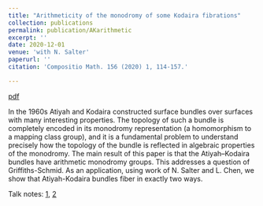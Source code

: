 ```yaml
---
title: "Arithmeticity of the monodromy of some Kodaira fibrations"
collection: publications
permalink: publication/AKarithmetic
excerpt: ''
date: 2020-12-01
venue: 'with N. Salter'
paperurl: ''
citation: 'Compositio Math. 156 (2020) 1, 114-157.'

---
```


[pdf](http://bena-tshishiku.github.io/files/papers/AKarithmetic.pdf)

In the 1960s Atiyah and Kodaira constructed surface bundles over 
surfaces with many interesting properties. The topology of such a 
bundle is completely encoded in its monodromy representation (a homomorphism to a mapping class group), 
and it is a fundamental problem to understand precisely how the topology of 
the bundle is reflected in algebraic properties of the monodromy. 
The main result of this paper is that the Atiyah–Kodaira bundles have arithmetic monodromy groups.
This addresses a question of Griffiths-Schmid. As an application, using work of N. Salter and L. Chen, 
we show that Atiyah-Kodaira bundles fiber in exactly two ways. 


Talk notes: [1](http://bena-tshishiku.github.io/files/talks/AKarithmetic1.pdf), [2](http://bena-tshishiku.github.io/files/talks/AKarithmetic2.pdf)
